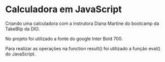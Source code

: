 # Calculadora em JavaScript

Criando uma calculadora com a instrutora Diana Martine do bootcamp da TakeBlip da DIO.

No projeto foi utilizado a fonte do google Inter Bold 700.

Para realizar as operações na function result() foi utilizado a função eval() do JavaScript.










